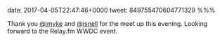 date: 2017-04-05T22:47:46+0000
tweet: 849755470604771329
%%%

Thank you [@imyke](https://twitter.com/imyke) and [@jsnell](https://twitter.com/jsnell) for the meet up this evening. Looking forward to the Relay.fm WWDC event.
